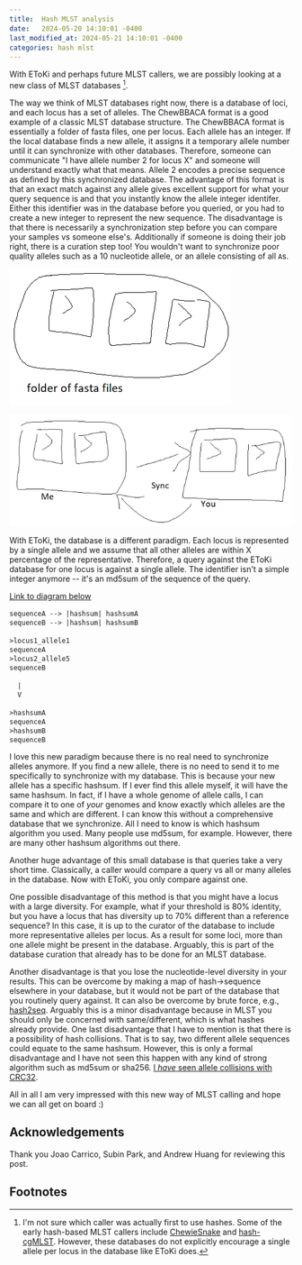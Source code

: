 ```yaml
---
title:  Hash MLST analysis 
date:   2024-05-20 14:10:01 -0400
last_modified_at: 2024-05-21 14:10:01 -0400
categories: hash mlst 
---
```


With EToKi and perhaps future MLST callers, we are possibly looking at a new class of MLST databases [^1].

The way we think of MLST databases right now, there is a database of loci,
and each locus has a set of alleles.
The ChewBBACA format is a good example of a classic MLST database structure.
The ChewBBACA format is essentially a folder of fasta files, one per locus.
Each allele has an integer. If the local database finds a new allele, it assigns it a temporary allele number until it can synchronize with other databases.
Therefore, someone can communicate "I have allele number 2 for locus X" and someone will understand exactly what that means. Allele 2 encodes a precise sequence as defined by this synchronized database.
The advantage of this format is that an exact match against any allele gives excellent support for what your query sequence is and that you instantly know the allele integer identifer.
Either this identifier was in the database before you queried, or you had to create a new integer to represent the new sequence.
The disadvantage is that there is necessarily a synchronization step before you can compare your samples vs someone else's.
Additionally if someone is doing their job right, there is a curation step too!
You wouldn't want to synchronize poor quality alleles such as a 10 nucleotide allele, or an allele consisting of all `A`s.

![Classic MLST scheme cartoon](/assets/images/hashmlst/folder-of-fastas.png)

![mlst-sync](/assets/images/hashmlst/mlst-sync.png)

With EToKi, the database is a different paradigm.
Each locus is represented by a single allele and we assume that all other alleles are within X percentage of the representative.
Therefore, a query against the EToKi database for one locus is against a single allele.
The identifier isn't a simple integer anymore --
it's an md5sum of the sequence of the query.

[Link to diagram below](https://mermaid.live/edit#pako:eNp1kN1LwzAUxf-VcKH0pRv9im3yMNgQ8UFfFHzQyIhtagNNMpsUnbX_u9mmY_jxdu7hnN-93BEqUwugEASj1NJRNIauFUrc8V7yp07Y0FsobIx2F1zJbuvn8NpoYze8EuE0TUHAdNOZ16rlvUNXN0wjZMXLIHQllmg2W6CPltvWDuoDfYnlaWb1d2bF9C4ltOulsA8MFp2pBpusE8b0ke_1wU_X-MRfMXg8aV8ekErUO87xiB-c4-J_OftLfzGZhgiU6BWXtf_kuCsw2H-RAfWyFg0fOseA6clH-eDM7VZXQF0_iAiGTc2dOJf8uecKaMM7690N1_fGqO-QH4GO8AYUx3OM87OsIHFJMoxxBFugZT7PSExIkiYxyQo8RfC-r8fzIsU5KQkpijwleVlMn1MLqTs)

```text
sequenceA --> |hashsum| hashsumA  
sequenceB --> |hashsum| hashsumB  

>locus1_allele1  
sequenceA  
>locus2_allele5  
sequenceB  
  
  |
  V

>hashsumA  
sequenceA  
>hashsumB  
sequenceB  
```

I love this new paradigm because there is no real need to synchronize alleles anymore.
If you find a new allele, there is no need to send it to me specifically to synchronize with my database.
This is because your new allele has a specific hashsum.
If I ever find this allele myself, it will have the same hashsum.
In fact, if I have a whole genome of allele calls, I can compare it to one of _your_ genomes and know exactly which
alleles are the same and which are different.
I can know this without a comprehensive database that we synchronize.
All I need to know is which hashsum algorithm you used.
Many people use md5sum, for example.
However, there are many other hashsum algorithms out there.

Another huge advantage of this small database is that queries take a very short time.
Classically, a caller would compare a query vs all or many alleles in the database. Now with EToKi, you only compare against one.

One possible disadvantage of this method is that you might have a locus with a large diversity.
For example, what if your threshold is 80% identity, but you have a locus that has diversity up to 70% different than a reference sequence?
In this case, it is up to the curator of the database to include more representative alleles per locus.
As a result for some loci, more than one allele might be present in the database.
Arguably, this is part of the database curation that already has to be done for an MLST database.

Another disadvantage is that you lose the nucleotide-level diversity in your results. This can be overcome by making a map of hash->sequence elsewhere in your database, but it would not be part of the database that you routinely query against. It can also be overcome by brute force, e.g., [hash2seq](https://github.com/lskatz/hash2seq). Arguably this is a minor disadvantage because in MLST you should only be concerned with same/different, which is what hashes already provide.
One last disadvantage that I have to mention is that there is a possibility of hash collisions.
That is to say, two different allele sequences could equate to the same hashsum.
However, this is only a formal disadvantage and I have not seen this happen with any kind of strong algorithm such as md5sum or sha256.
[I _have_ seen allele collisions with CRC32](https://github.com/lskatz/mlst-hash-template/issues/16).

All in all I am very impressed with this new way of MLST calling and hope we can all get on board :)

## Acknowledgements

Thank you Joao Carrico, Subin Park, and Andrew Huang for reviewing this post.

## Footnotes

[^1]: I'm not sure which caller was actually first to use hashes. Some of the early hash-based MLST callers include [ChewieSnake](https://pubmed.ncbi.nlm.nih.gov/34220740/) and [hash-cgMLST](https://pubmed.ncbi.nlm.nih.gov/31666367). However, these databases do not explicitly encourage a single allele per locus in the database like EToKi does.
